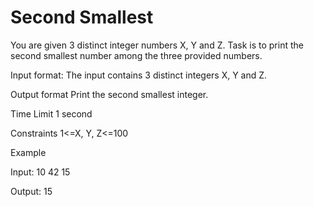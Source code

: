 # Second Smallest
You are given 3 distinct integer numbers X, Y and Z. Task is to print the second smallest number among the three provided numbers.

Input format:
The input contains 3 distinct integers X, Y and Z.

Output format
Print the second smallest integer.

Time Limit
1 second

Constraints
1<=X, Y, Z<=100

Example

Input:
10 42 15

Output:
15
